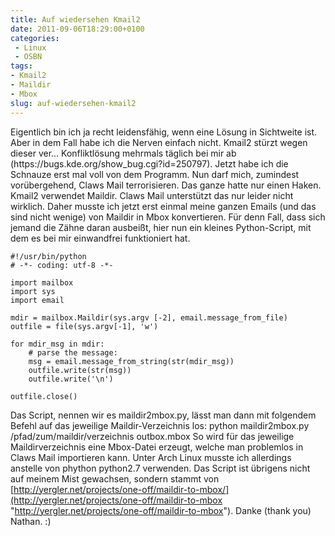 ```yaml
---
title: Auf wiedersehen Kmail2
date: 2011-09-06T18:29:00+0100
categories:
 - Linux
 - OSBN
tags:
- Kmail2
- Maildir
- Mbox
slug: auf-wiedersehen-kmail2
---
```

<p>Eigentlich bin ich ja recht leidensfähig, wenn eine Lösung in Sichtweite ist. Aber in dem Fall habe ich die Nerven einfach nicht. Kmail2 stürzt wegen dieser ver... Konfliktlösung mehrmals täglich bei mir ab (https://bugs.kde.org/show_bug.cgi?id=250797). Jetzt habe ich die Schnauze erst mal voll von dem Programm. Nun darf mich, zumindest vorübergehend, Claws Mail terrorisieren. Das ganze hatte nur einen Haken. Kmail2 verwendet Maildir. Claws Mail unterstützt das nur leider nicht wirklich. Daher musste ich jetzt erst einmal meine ganzen Emails (und das sind nicht wenige) von Maildir in Mbox konvertieren. Für denn Fall, dass sich jemand die Zähne daran ausbeißt, hier nun ein kleines Python-Script, mit dem es bei mir einwandfrei funktioniert hat.

<pre class="line-numbers" style="white-space:pre-wrap;">
<code class="language-bash">#!/usr/bin/python 
# -*- coding: utf-8 -*-
 
import mailbox
import sys
import email
 
mdir = mailbox.Maildir(sys.argv [-2], email.message_from_file)
outfile = file(sys.argv[-1], 'w')
 
for mdir_msg in mdir:
    # parse the message:
    msg = email.message_from_string(str(mdir_msg))
    outfile.write(str(msg))
    outfile.write('\n')
 
outfile.close()</code>
</pre>

Das Script, nennen wir es maildir2mbox.py, lässt man dann mit folgendem Befehl auf das jeweilige Maildir-Verzeichnis los: python maildir2mbox.py /pfad/zum/maildir/verzeichnis outbox.mbox So wird für das jeweilige Maildirverzeichnis eine Mbox-Datei erzeugt, welche man problemlos in Claws Mail importieren kann. Unter Arch Linux musste ich allerdings anstelle von phython python2.7 verwenden. Das Script ist übrigens nicht auf meinem Mist gewachsen, sondern stammt von [http://yergler.net/projects/one-off/maildir-to-mbox/](http://yergler.net/projects/one-off/maildir-to-mbox "http://yergler.net/projects/one-off/maildir-to-mbox"). Danke (thank you) Nathan. :)
